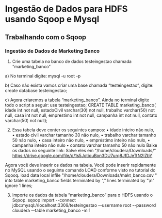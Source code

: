 # Ingestão de Dados para HDFS usando Sqoop e Mysql

## Trabalhando com o Sqoop

### Ingestão de Dados de Marketing Banco
1. Crie uma tabela no banco de dados testeingestao chamada “marketing_banco”

 a) No terminal digite: mysql -u root -p
 
 b) Caso não exista vamos criar uma base chamada “testeingestao”, digite:
 create database testeingestao;
 
 c) Agora criaremos a tabela “marketing_banco”. Ainda no terminal digite todo o script a seguir:
 use testeingestao;
 CREATE TABLE marketing_banco(
 idade int not null,
 estadoCivil varchar(30) not null,
 trabalho varchar(50) not null,
 casa int not null,
 emprestimo int not null,
 campanha int not null,
 contato varchar(50) not null);

2. Essa tabela deve conter os seguintes campos:
• idade inteiro não nulo,
• estado civil varchar tamanho 30 não nulo,
• trabalho varchar tamanho 50 não nulo,
• casa inteiro não nulo,
• empréstimo inteiro não nulo,
• campanha inteiro não nulo
• contato varchar tamanho 50 não nulo
Baixe os dados no seguinte link: Salve eles em "/home/cloudera/Downloads/”
https://drive.google.com/file/d/1s5JotiouBon3DU7urq8JfDJeTtN2IZbY

 Agora você deve inserir os dados na tabela. Você pode inserir rapidamente no MySQL usando o seguinte comando LOAD conforme visto no tutorial do Sqooq.
load data local infile "/home/cloudera/Downloads/makt_banco.csv "
into table marketing_banco fields terminated by ","
lines terminated by "\n" ignore 1 lines;

3. Importe os dados da tabela “marketing_banco” para o HDFS usando o Sqoop.
sqoop import --connect jdbc:mysql://localhost:3306/testeingestao --username root --password cloudera --table marketing_banco -m 1

